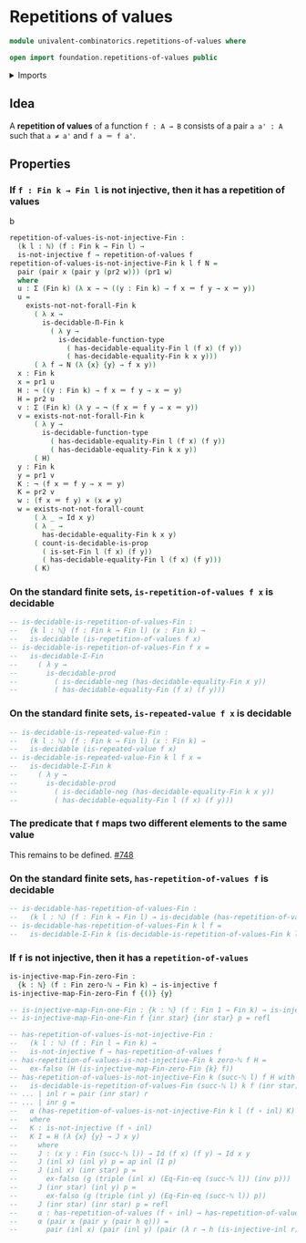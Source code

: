 # Repetitions of values

```agda
module univalent-combinatorics.repetitions-of-values where

open import foundation.repetitions-of-values public
```

<details><summary>Imports</summary>

```agda
open import elementary-number-theory.natural-numbers
open import elementary-number-theory.well-ordering-principle-standard-finite-types

open import foundation.cartesian-product-types
open import foundation.decidable-types
open import foundation.identity-types
open import foundation.injective-maps
open import foundation.negated-equality
open import foundation.negation

open import univalent-combinatorics.decidable-dependent-function-types
open import univalent-combinatorics.decidable-propositions
open import univalent-combinatorics.dependent-pair-types
open import univalent-combinatorics.equality-standard-finite-types
open import univalent-combinatorics.standard-finite-types
```

</details>

## Idea

A **repetition of values** of a function `f : A → B` consists of a pair
`a a' : A` such that `a ≠ a'` and `f a ＝ f a'`.

## Properties

### If `f : Fin k → Fin l` is not injective, then it has a repetition of values

b

```agda
repetition-of-values-is-not-injective-Fin :
  (k l : ℕ) (f : Fin k → Fin l) →
  is-not-injective f → repetition-of-values f
repetition-of-values-is-not-injective-Fin k l f N =
  pair (pair x (pair y (pr2 w))) (pr1 w)
  where
  u : Σ (Fin k) (λ x → ¬ ((y : Fin k) → f x ＝ f y → x ＝ y))
  u =
    exists-not-not-forall-Fin k
      ( λ x →
        is-decidable-Π-Fin k
          ( λ y →
            is-decidable-function-type
              ( has-decidable-equality-Fin l (f x) (f y))
              ( has-decidable-equality-Fin k x y)))
      ( λ f → N (λ {x} {y} → f x y))
  x : Fin k
  x = pr1 u
  H : ¬ ((y : Fin k) → f x ＝ f y → x ＝ y)
  H = pr2 u
  v : Σ (Fin k) (λ y → ¬ (f x ＝ f y → x ＝ y))
  v = exists-not-not-forall-Fin k
      ( λ y →
        is-decidable-function-type
          ( has-decidable-equality-Fin l (f x) (f y))
          ( has-decidable-equality-Fin k x y))
      ( H)
  y : Fin k
  y = pr1 v
  K : ¬ (f x ＝ f y → x ＝ y)
  K = pr2 v
  w : (f x ＝ f y) × (x ≠ y)
  w = exists-not-not-forall-count
      ( λ _ → Id x y)
      ( λ _ →
        has-decidable-equality-Fin k x y)
      ( count-is-decidable-is-prop
        ( is-set-Fin l (f x) (f y))
        ( has-decidable-equality-Fin l (f x) (f y)))
      ( K)
```

### On the standard finite sets, `is-repetition-of-values f x` is decidable

```agda
-- is-decidable-is-repetition-of-values-Fin :
--   {k l : ℕ} (f : Fin k → Fin l) (x : Fin k) →
--   is-decidable (is-repetition-of-values f x)
-- is-decidable-is-repetition-of-values-Fin f x =
--   is-decidable-Σ-Fin
--     ( λ y →
--       is-decidable-prod
--         ( is-decidable-neg (has-decidable-equality-Fin x y))
--         ( has-decidable-equality-Fin (f x) (f y)))
```

### On the standard finite sets, `is-repeated-value f x` is decidable

```agda
-- is-decidable-is-repeated-value-Fin :
--   (k l : ℕ) (f : Fin k → Fin l) (x : Fin k) →
--   is-decidable (is-repeated-value f x)
-- is-decidable-is-repeated-value-Fin k l f x =
--   is-decidable-Σ-Fin k
--     ( λ y →
--       is-decidable-prod
--         ( is-decidable-neg (has-decidable-equality-Fin k x y))
--         ( has-decidable-equality-Fin l (f x) (f y)))
```

### The predicate that `f` maps two different elements to the same value

This remains to be defined.
[#748](https://github.com/UniMath/agda-unimath/issues/748)

### On the standard finite sets, `has-repetition-of-values f` is decidable

```agda
-- is-decidable-has-repetition-of-values-Fin :
--   (k l : ℕ) (f : Fin k → Fin l) → is-decidable (has-repetition-of-values f)
-- is-decidable-has-repetition-of-values-Fin k l f =
--   is-decidable-Σ-Fin k (is-decidable-is-repetition-of-values-Fin k l f)
```

### If `f` is not injective, then it has a `repetition-of-values`

```agda
is-injective-map-Fin-zero-Fin :
  {k : ℕ} (f : Fin zero-ℕ → Fin k) → is-injective f
is-injective-map-Fin-zero-Fin f {()} {y}

-- is-injective-map-Fin-one-Fin : {k : ℕ} (f : Fin 1 → Fin k) → is-injective f
-- is-injective-map-Fin-one-Fin f {inr star} {inr star} p = refl

-- has-repetition-of-values-is-not-injective-Fin :
--   (k l : ℕ) (f : Fin l → Fin k) →
--   is-not-injective f → has-repetition-of-values f
-- has-repetition-of-values-is-not-injective-Fin k zero-ℕ f H =
--   ex-falso (H (is-injective-map-Fin-zero-Fin {k} f))
-- has-repetition-of-values-is-not-injective-Fin k (succ-ℕ l) f H with
--   is-decidable-is-repetition-of-values-Fin (succ-ℕ l) k f (inr star)
-- ... | inl r = pair (inr star) r
-- ... | inr g =
--   α (has-repetition-of-values-is-not-injective-Fin k l (f ∘ inl) K)
--   where
--   K : is-not-injective (f ∘ inl)
--   K I = H (λ {x} {y} → J x y)
--     where
--     J : (x y : Fin (succ-ℕ l)) → Id (f x) (f y) → Id x y
--     J (inl x) (inl y) p = ap inl (I p)
--     J (inl x) (inr star) p =
--       ex-falso (g (triple (inl x) (Eq-Fin-eq (succ-ℕ l)) (inv p)))
--     J (inr star) (inl y) p =
--       ex-falso (g (triple (inl y) (Eq-Fin-eq (succ-ℕ l)) p))
--     J (inr star) (inr star) p = refl
--     α : has-repetition-of-values (f ∘ inl) → has-repetition-of-values f
--     α (pair x (pair y (pair h q))) =
--       pair (inl x) (pair (inl y) (pair (λ r → h (is-injective-inl r)) q))
```
